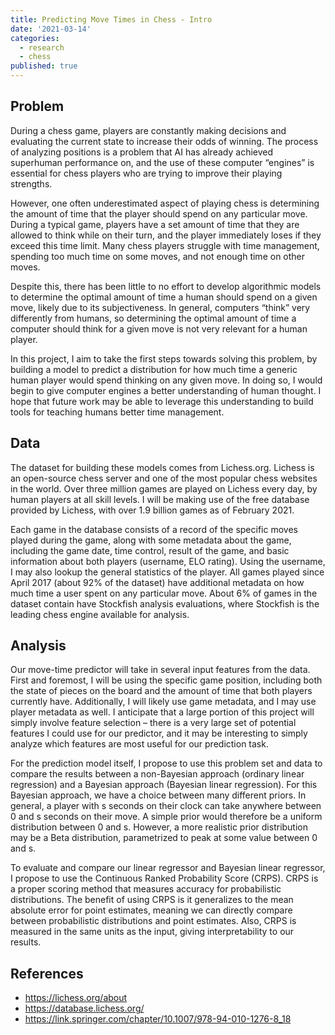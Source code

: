 ```yaml
---
title: Predicting Move Times in Chess - Intro
date: '2021-03-14'
categories:
  - research
  - chess
published: true
---
```


## Problem

During a chess game, players are constantly making decisions and evaluating the current state to increase their odds of winning. The process of analyzing positions is a problem that AI has already achieved superhuman performance on, and the use of these computer “engines” is essential for chess players who are trying to improve their playing strengths.

However, one often underestimated aspect of playing chess is determining the amount of time that the player should spend on any particular move. During a typical game, players have a set amount of time that they are allowed to think while on their turn, and the player immediately loses if they exceed this time limit. Many chess players struggle with time management, spending too much time on some moves, and not enough time on other moves.

Despite this, there has been little to no effort to develop algorithmic models to determine the optimal amount of time a human should spend on a given move, likely due to its subjectiveness. In general, computers “think” very differently from humans, so determining the optimal amount of time a computer should think for a given move is not very relevant for a human player.

In this project, I aim to take the first steps towards solving this problem, by building a model to predict a distribution for how much time a generic human player would spend thinking on any given move. In doing so, I would begin to give computer engines a better understanding of human thought. I hope that future work may be able to leverage this understanding to build tools for teaching humans better time management.

## Data

The dataset for building these models comes from Lichess.org. Lichess is an open-source chess server and one of the most popular chess websites in the world. Over three million games are played on Lichess every day, by human players at all skill levels. I will be making use of the free database provided by Lichess, with over 1.9 billion games as of February 2021.

Each game in the database consists of a record of the specific moves played during the game, along with some metadata about the game, including the game date, time control, result of the game, and basic information about both players (username, ELO rating). Using the username, I may also lookup the general statistics of the player. All games played since April 2017 (about 92% of the dataset) have additional metadata on how much time a user spent on any particular move. About 6% of games in the dataset contain have Stockfish analysis evaluations, where Stockfish is the leading chess engine available for analysis.

## Analysis

Our move-time predictor will take in several input features from the data. First and foremost, I will be using the specific game position, including both the state of pieces on the board and the amount of time that both players currently have. Additionally, I will likely use game metadata, and I may use player metadata as well. I anticipate that a large portion of this project will simply involve feature selection – there is a very large set of potential features I could use for our predictor, and it may be interesting to simply analyze which features are most useful for our prediction task.

For the prediction model itself, I propose to use this problem set and data to compare the results between a non-Bayesian approach (ordinary linear regression) and a Bayesian approach (Bayesian linear regression). For this Bayesian approach, we have a choice between many different priors. In general, a player with s seconds on their clock can take anywhere between 0 and s seconds on their move. A simple prior would therefore be a uniform distribution between 0 and s. However, a more realistic prior distribution may be a Beta distribution, parametrized to peak at some value between 0 and s.

To evaluate and compare our linear regressor and Bayesian linear regressor, I propose to use the Continuous Ranked Probability Score (CRPS). CRPS is a proper scoring method that measures accuracy for probabilistic distributions. The benefit of using CRPS is it generalizes to the mean absolute error for point estimates, meaning we can directly compare between probabilistic distributions and point estimates. Also, CRPS is measured in the same units as the input, giving interpretability to our results.

## References

- https://lichess.org/about
- https://database.lichess.org/
- https://link.springer.com/chapter/10.1007/978-94-010-1276-8_18
